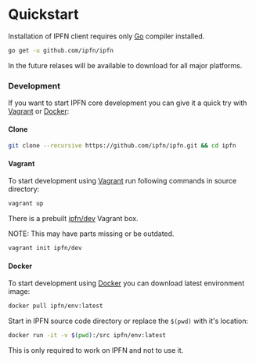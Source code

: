 # Quickstart

Installation of IPFN client requires only [Go][] compiler installed.

```sh
go get -u github.com/ipfn/ipfn
```

In the future relases will be available to download for all major platforms.

### Development

If you want to start IPFN core development you can give it a quick try with [Vagrant][] or [Docker][]:

#### Clone

```sh
git clone --recursive https://github.com/ipfn/ipfn.git && cd ipfn
```

#### Vagrant

To start development using [Vagrant][] run following commands in source directory:

```sh
vagrant up
```

There is a prebuilt [ipfn/dev][vagrant-box] Vagrant box.

NOTE: This may have parts missing or be outdated.

```sh
vagrant init ipfn/dev
```

#### Docker

To start development using [Docker][] you can download latest environment image:

```sh
docker pull ipfn/env:latest
```

Start in IPFN source code directory or replace the `$(pwd)` with it's location:

```sh
docker run -it -v $(pwd):/src ipfn/env:latest
```

This is only required to work on IPFN and not to use it.

[Vagrant]: https://www.vagrantup.com/
[Docker]: https://docker.com
[Go]: https://golang.org/
[vagrant-box]: https://app.vagrantup.com/ipfn/boxes/dev
